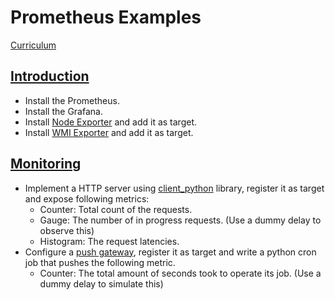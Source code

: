 # Prometheus Examples

[Curriculum](https://github.com/in4it/prometheus-course)

## [Introduction](00-introduction)

- Install the Prometheus.
- Install the Grafana.
- Install [Node Exporter](https://github.com/prometheus/node_exporter) and add it as target.
- Install [WMI Exporter](https://github.com/prometheus-community/windows_exporter) and add it as target.

## [Monitoring](01-monitoring)

- Implement a HTTP server using [client_python](https://github.com/prometheus/client_python) library, register it as target and expose following metrics:
  - Counter: Total count of the requests.
  - Gauge: The number of in progress requests. (Use a dummy delay to observe this)
  - Histogram: The request latencies.
- Configure a [push gateway](https://github.com/prometheus/pushgateway), register it as target and write a python cron job that pushes the following metric.
  - Counter: The total amount of seconds took to operate its job. (Use a dummy delay to simulate this)
